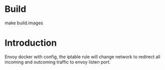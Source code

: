 # Build
make build.images

# Introduction
Envoy docker with config, the iptable rule will change network to redirect all incoming and outcoming traffic to envoy  listen port.
